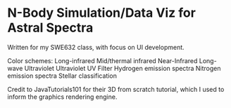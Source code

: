 # N-Body Simulation/Data Viz for Astral Spectra

Written for my SWE632 class, with focus on UI development. 

Color schemes:
Long-infrared
Mid/thermal infrared
Near-Infrared
Long-wave Ultraviolet
Ultraviolet
UV Filter
Hydrogen emission spectra
Nitrogen emission spectra
Stellar classification




Credit to JavaTutorials101 for their 3D from scratch tutorial, which I used to inform the graphics rendering engine.

